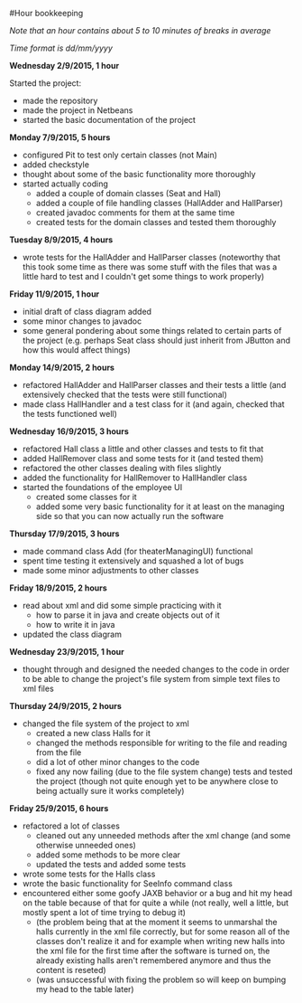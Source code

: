 #Hour bookkeeping

*Note that an hour contains about 5 to 10 minutes of breaks in average*

*Time format is dd/mm/yyyy*


**Wednesday 2/9/2015, 1 hour**

Started the project:
- made the repository
- made the project in Netbeans
- started the basic documentation of the project

**Monday 7/9/2015, 5 hours**

- configured Pit to test only certain classes (not Main)
- added checkstyle
- thought about some of the basic functionality more thoroughly
- started actually coding
  - added a couple of domain classes (Seat and Hall)
  - added a couple of file handling classes (HallAdder and HallParser)
  - created javadoc comments for them at the same time
  - created tests for the domain classes and tested them thoroughly

**Tuesday 8/9/2015, 4 hours**

- wrote tests for the HallAdder and HallParser classes
(noteworthy that this took some time as there was some stuff with the files that was a little hard to test and I couldn't get some things to work properly)

**Friday 11/9/2015, 1 hour**

- initial draft of class diagram added
- some minor changes to javadoc
- some general pondering about some things related to certain parts of the project (e.g. perhaps Seat class should just inherit from JButton and how this would affect things)

**Monday 14/9/2015, 2 hours**

- refactored HallAdder and HallParser classes and their tests a little (and extensively checked that the tests were still functional)
- made class HallHandler and a test class for it (and again, checked that the tests functioned well)

**Wednesday 16/9/2015, 3 hours**

- refactored Hall class a little and other classes and tests to fit that
- added HallRemover class and some tests for it (and tested them)
- refactored the other classes dealing with files slightly
- added the functionality for HallRemover to HallHandler class
- started the foundations of the employee UI
  - created some classes for it
  - added some very basic functionality for it at least on the managing side so that you can now actually run the software
  
**Thursday 17/9/2015, 3 hours**

- made command class Add (for theaterManagingUI) functional
- spent time testing it extensively and squashed a lot of bugs
- made some minor adjustments to other classes

**Friday 18/9/2015, 2 hours**

- read about xml and did some simple practicing with it
  - how to parse it in java and create objects out of it
  - how to write it in java
- updated the class diagram

**Wednesday 23/9/2015, 1 hour**
- thought through and designed the needed changes to the code in order to be able to change the project's file system from simple text files to xml files

**Thursday 24/9/2015, 2 hours**
- changed the file system of the project to xml
  - created a new class Halls for it
  - changed the methods responsible for writing to the file and reading from the file
  - did a lot of other minor changes to the code
  - fixed any now failing (due to the file system change) tests and tested the project (though not quite enough yet to be anywhere close to being actually sure it works completely)
 
**Friday 25/9/2015, 6 hours**
- refactored a lot of classes
  - cleaned out any unneeded methods after the xml change (and some otherwise unneeded ones)
  - added some methods to be more clear
  - updated the tests and added some tests
- wrote some tests for the Halls class
- wrote the basic functionality for SeeInfo command class
- encountered either some goofy JAXB behavior or a bug and hit my head on the table because of that for quite a while (not really, well a little, but mostly spent a lot of time trying to debug it)
  - (the problem being that at the moment it seems to unmarshal the halls currently in the xml file correctly, but for some reason all of the classes don't realize it and for example when writing new 
  halls into the xml file for the first time after the software is turned on, the already existing halls aren't remembered anymore and thus the content is reseted)
  - (was unsuccessful with fixing the problem so will keep on bumping my head to the table later)